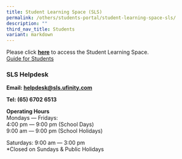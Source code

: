 ```yaml
---
title: Student Learning Space (SLS)
permalink: /others/students-portal/student-learning-space-sls/
description: ""
third_nav_title: Students
variant: markdown
---
```

Please click&nbsp;[**here**](https://vle.learning.moe.edu.sg/login)&nbsp;to access the Student Learning Space.&nbsp;  
[Guide for Students](/files/SLS%20Guide.pdf)

### SLS Helpdesk

**Email: helpdesk@sls.ufinity.com**<br>

**Tel: (65) 6702 6513**

**Operating Hours**  <br>
Mondays ― Fridays:<br>
4:00 pm ― 9:00 pm (School Days) <br>
9:00 am ― 9:00 pm (School Holidays)<br>

Saturdays: 9:00 am ― 3:00 pm  <br>
*Closed on Sundays &amp; Public Holidays

